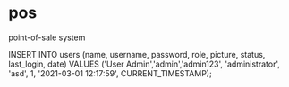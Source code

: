 # pos
point-of-sale system

INSERT INTO users (name, username, password, role, picture, status, last_login, date) VALUES ('User Admin','admin','admin123', 'administrator', 'asd', 1, '2021-03-01 12:17:59', CURRENT_TIMESTAMP);